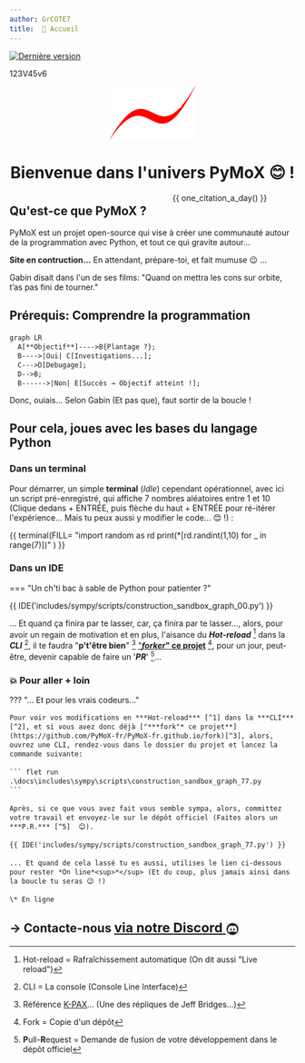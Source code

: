 ```yaml
---
author: GrCOTE7
title:  🏡 Accueil
---
```

[![Dernière version](https://img.shields.io/github/v/tag/PyMoX-fr/PyMoX-fr.github.io?label=Version)](outils/logs/CHANGELOG.md)

123V45v6

<div align="center">
  <img src="assets/images/pymox_logo_tr_001.png" alt="LOGO" width="150"/>
  <h1>Bienvenue dans l'univers PyMoX 😊 !</h1>
</div>

<div style="display: flex; justify-content: flex-end; margin-right:10%">
  {{ one_citation_a_day() }}
</div>

<div style="margin-bottom:-2em"></div>  

## Qu'est-ce que PyMoX ?

PyMoX est un projet open-source qui vise à créer une communauté autour de la programmation avec Python, et tout ce qui gravite autour...

**Site en contruction...** En attendant, prépare-toi, et fait mumuse 😉&nbsp;...

Gabin disait dans l'un de ses films: "Quand on mettra les cons sur orbite, t’as pas fini de tourner."

## Prérequis: Comprendre la programmation

```mermaid
graph LR
  A[**Objectif**]---->B{Plantage ?};
  B---->|Oui| C[Investigations...];
  C--->D[Debugage];
  D-->B;
  B------>|Non| E[Succès → Objectif atteint !];
```

Donc, ouiais... Selon Gabin (Et pas que), faut sortir de la boucle !

## Pour cela, joues avec les bases du langage Python

### Dans un terminal

Pour démarrer, un simple **terminal** (*Idle*) cependant opérationnel, avec ici un script pré-enregistré, qui affiche 7 nombres aléatoires entre 1 et 10
(Clique dedans + ENTRÉE, puis flèche du haut + ENTRÉE pour ré-itérer l'expérience... Mais tu peux aussi y modifier le code... 😊 !) :

{{ terminal(FILL=
"import random as rd
print(*[rd.randint(1,10) for _ in range(7)])"
) }}

### Dans un IDE

=== "Un ch'ti bac à sable de Python pour patienter ?"

{{ IDE('includes/sympy/scripts/construction_sandbox_graph_00.py') }}

... Et quand ça finira par te lasser, car, ça finira par te lasser..., alors, pour avoir un regain de motivation et en plus, l'aisance du ***Hot-reload*** [^1] dans la ***CLI*** [^2], il te faudra "**p't'être bien**" [^4] ["***forker*" ce projet**](https://github.com/PyMoX-fr/PyMoX-fr.github.io/fork) [^3], pour un jour, peut-être, devenir capable de faire un '***PR***' [^5]...

### :boom: Pour aller + loin

??? "... Et pour les vrais codeurs..."

    Pour voir vos modifications en ***Hot-reload*** [^1] dans la ***CLI*** [^2], et si vous avez donc déjà ["***fork"* ce projet**](https://github.com/PyMoX-fr/PyMoX-fr.github.io/fork)[^3], alors, ouvrez une CLI, rendez-vous dans le dossier du projet et lancez la commande suivante:

    ``` flet run .\docs\includes\sympy\scripts\construction_sandbox_graph_77.py
    ```
    
    Après, si ce que vous avez fait vous semble sympa, alors, committez votre travail et envoyez-le sur le dépôt officiel (Faites alors un ***P.R.*** [^5]  😊).
    
    {{ IDE('includes/sympy/scripts/construction_sandbox_graph_77.py') }}
    
    ... Et quand de cela lassé tu es aussi, utilises le lien ci-dessous pour rester *On line*<sup>*</sup> (Et du coup, plus jamais ainsi dans la boucle tu seras 😉 !)
    
    \* En ligne
    
[^1]: Hot-reload = Rafraîchissement automatique (On dit aussi "Live reload")
[^2]: CLI = La console (Console Line Interface)
[^3]: Fork = Copie d'un dépôt
[^4]: Référence <a href="https://fr.wikipedia.org/wiki/K-PAX_:_L'Homme_qui_vient_de_loin" title="Un super film à voir absolument... Si ce n'est pas d'jà fait, et si oui...: À revoir !" target='_blank'>K-PAX</a>... (Une des répliques de Jeff Bridges...)
[^5]: <b>P</b>ull-<b>R</b>equest = Demande de fusion de votre développement dans le dépôt officiel

## → <span style="text-align:center"> Contacte-nous <a href="https://discord.com/channels/1395436334507626566/1395436335103213571" target="_blank" rel="noopener"><span style="font-size: 1.1em;">via notre Discord <img src="assets/images/discord_logo.jpg" alt="Invite Discord" width="24px" height="24px" style="vertical-align: middle;"/></span></a></span>
